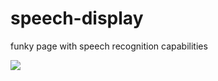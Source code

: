 # speech-display
funky page with speech recognition capabilities

<img src="https://github.com/peteee/speech-display/blob/main/Screenshot%20from%202023-11-17%2014-41-12.png?raw=true">
